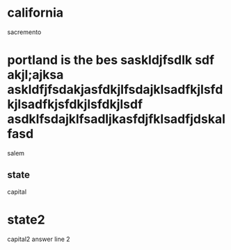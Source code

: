 # california
sacremento

# portland is the bes saskldjfsdlk sdf akjl;ajksa askldfjfsdakjasfdkjlfsdajklsadfkjlsfdkjlsadfkjsfdkjlsfdkjlsdf asdklfsdajklfsadljkasfdjfklsadfjdskalfasd 
salem

## state
capital

# state2
capital2
answer line 2
